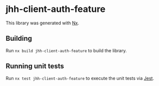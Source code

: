 # jhh-client-auth-feature

This library was generated with [Nx](https://nx.dev).

## Building

Run `nx build jhh-client-auth-feature` to build the library.

## Running unit tests

Run `nx test jhh-client-auth-feature` to execute the unit tests via [Jest](https://jestjs.io).
